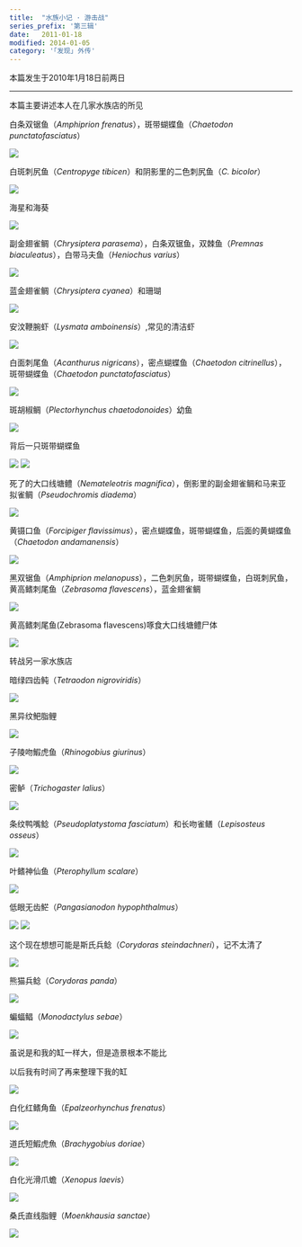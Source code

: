 ```yaml
---
title:  "水族小记 · 游击战"
series_prefix: '第三辑'
date:   2011-01-18
modified: 2014-01-05
category: '｢发现｣ 外传'
---
```

本篇发生于2010年1月18日前两日

---

本篇主要讲述本人在几家水族店的所见

白条双锯鱼（<i>Amphiprion frenatus</i>），斑带蝴蝶鱼（<i>Chaetodon punctatofasciatus</i>）

<img class='disc' src='https://i.postimg.cc/Dwp868KN/10.jpg'>

白斑刺尻鱼（<i>Centropyge tibicen</i>）和阴影里的二色刺尻鱼（<i>C. bicolor</i>）

<img class='disc' src='https://i.postimg.cc/3NhRNGgk/11.jpg'>

海星和海葵

<img class='disc' src='https://i.postimg.cc/PxYJdy8G/13.jpg'>

副金翅雀鲷（<i>Chrysiptera parasema</i>），白条双锯鱼，双棘鱼（<i>Premnas biaculeatus</i>），白带马夫鱼（<i>Heniochus varius</i>）

<img class='disc' src='https://i.postimg.cc/hGJh5cDt/14.jpg'>

蓝金翅雀鲷（<i>Chrysiptera cyanea</i>）和珊瑚

<img class='disc' src='https://i.postimg.cc/fW7yFHNm/15.jpg'>

安汶鞭腕虾（<i>Lysmata amboinensis</i>）,常见的清洁虾

<img class='disc' src='https://i.postimg.cc/mkSrHrw8/16.jpg'>

白面刺尾鱼（<i>Acanthurus nigricans</i>），密点蝴蝶鱼（<i>Chaetodon citrinellus</i>），斑带蝴蝶鱼（<i>Chaetodon punctatofasciatus</i>）

<img class='disc' src='https://i.postimg.cc/P55C110Z/17.jpg'>

斑胡椒鲷（<i>Plectorhynchus chaetodonoides</i>）幼鱼

<img class='disc' src='https://i.postimg.cc/VLYvcjfT/18.jpg'>

背后一只斑带蝴蝶鱼

<img class='disc' src='https://i.postimg.cc/RVXFCNq0/19.jpg'>

<img class='disc' src='https://i.postimg.cc/YC0SvMmz/20.jpg'>

死了的大口线塘鳢（<i>Nemateleotris magnifica</i>），倒影里的副金翅雀鲷和马来亚拟雀鲷（<i>Pseudochromis diadema</i>）

<img class='disc' src='https://i.postimg.cc/3xqxpVX5/21.jpg'>

黄镊口鱼（<i>Forcipiger flavissimus</i>），密点蝴蝶鱼，斑带蝴蝶鱼，后面的黄蝴蝶鱼（<i>Chaetodon andamanensis</i>）

<img class='disc' src='https://i.postimg.cc/3R5rfGft/22.jpg'>

黑双锯鱼（<i>Amphiprion melanopuss</i>），二色刺尻鱼，斑带蝴蝶鱼，白斑刺尻鱼，黄高鳍刺尾鱼（<i>Zebrasoma flavescens</i>），蓝金翅雀鲷

<img class='disc' src='https://i.postimg.cc/V6qfxN3m/24.jpg'>

黄高鳍刺尾鱼(Zebrasoma flavescens)啄食大口线塘鳢尸体

<img class='disc' src='https://i.postimg.cc/MHz6qSSR/25.jpg'>

转战另一家水族店

暗绿四齿鲀（<i>Tetraodon nigroviridis</i>）

<img class='disc' src='https://i.postimg.cc/WbbNyTSc/28.jpg'>

黑异纹鲃脂鲤

<img class='disc' src='https://i.postimg.cc/qMbJVSZh/29.jpg'>

子陵吻鰕虎鱼（<i>Rhinogobius giurinus</i>）

<img class='disc' src='https://i.postimg.cc/DwS226tC/30.jpg'>

密鲈（<i>Trichogaster lalius</i>）

<img class='disc' src='https://i.postimg.cc/sgb31Sz3/31.jpg'>

条纹鸭嘴鲶（<i>Pseudoplatystoma fasciatum</i>）和长吻雀鳝（<i>Lepisosteus osseus</i>）

<img class='disc' src='https://i.postimg.cc/zfW8hBDK/32.jpg'>

叶鳍神仙鱼（<i>Pterophyllum scalare</i>）

<img class='disc' src='https://i.postimg.cc/vT8sCtrt/34.jpg'>

低眼无齿𩷶（<i>Pangasianodon hypophthalmus</i>）

<img class='disc' src='https://i.postimg.cc/VL6wR4LY/38.jpg'>

<img class='disc' src='https://i.postimg.cc/sDNr0Sv5/39.jpg'>

这个现在想想可能是斯氏兵鲶（<i>Corydoras steindachneri</i>），记不太清了

<img class='disc' src='https://i.postimg.cc/nh9J8zDg/40.jpg'>

熊猫兵鲶（<i>Corydoras panda</i>）

<img class='disc' src='https://i.postimg.cc/1zxZyQ0t/41.jpg'>

蝙蝠鲳（<i>Monodactylus sebae</i>）

<img class='disc' src='https://i.postimg.cc/63csV4k2/42.jpg'>

虽说是和我的缸一样大，但是造景根本不能比

以后我有时间了再来整理下我的缸

<img class='disc' src='https://i.postimg.cc/50bdFSRW/43.jpg'>

白化红鳍角鱼（<i>Epalzeorhynchus frenatus</i>）

<img class='disc' src='https://i.postimg.cc/zfnYBcpk/44.jpg'>

道氏短鰕虎魚（<i>Brachygobius doriae</i>）

<img class='disc' src='https://i.postimg.cc/3rL5dpjz/45.jpg'>

白化光滑爪蟾（<i>Xenopus laevis</i>）

<img class='disc' src='https://i.postimg.cc/rswBfFTh/46.jpg'>

桑氏直线脂鲤（<i>Moenkhausia sanctae</i>）

<img class='disc' src='https://i.postimg.cc/SR1w3FNm/47.jpg'>

</div>
